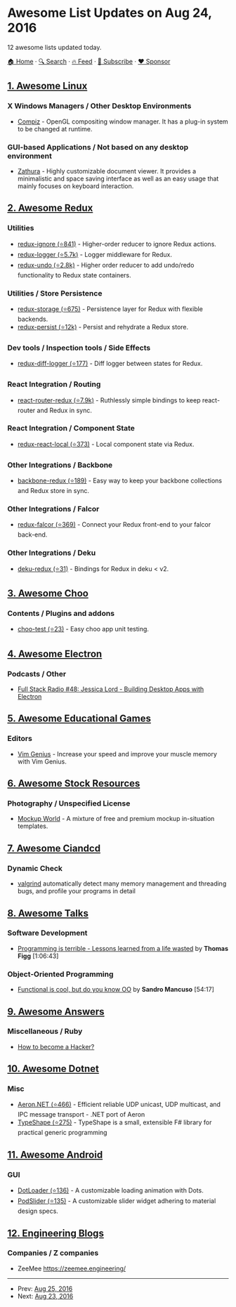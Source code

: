 # Awesome List Updates on Aug 24, 2016

12 awesome lists updated today.

[🏠 Home](/README.md) · [🔍 Search](https://www.trackawesomelist.com/search/) · [🔥 Feed](https://www.trackawesomelist.com/rss.xml) · [📮 Subscribe](https://trackawesomelist.us17.list-manage.com/subscribe?u=d2f0117aa829c83a63ec63c2f&id=36a103854c) · [❤️  Sponsor](https://github.com/sponsors/theowenyoung)



## [1. Awesome Linux](/content/inputsh/awesome-linux/README.md)

### X Windows Managers / Other Desktop Environments

*   [Compiz](https://launchpad.net/compiz) - OpenGL compositing window manager. It has a plug-in system to be changed at runtime.

### GUI-based Applications / Not based on any desktop environment

*   [Zathura](https://pwmt.org/projects/zathura/) - Highly customizable document viewer. It provides a minimalistic and space saving interface as well as an easy usage that mainly focuses on keyboard interaction.

## [2. Awesome Redux](/content/brillout/awesome-redux/README.md)

### Utilities

*   [redux-ignore (⭐841)](https://github.com/omnidan/redux-ignore) - Higher-order reducer to ignore Redux actions.
*   [redux-logger (⭐5.7k)](https://github.com/evgenyrodionov/redux-logger) - Logger middleware for Redux.
*   [redux-undo (⭐2.8k)](https://github.com/omnidan/redux-undo) - Higher order reducer to add undo/redo functionality to Redux state containers.

### Utilities / Store Persistence

*   [redux-storage (⭐675)](https://github.com/michaelcontento/redux-storage) - Persistence layer for Redux with flexible backends.
*   [redux-persist (⭐12k)](https://github.com/rt2zz/redux-persist) - Persist and rehydrate a Redux store.

### Dev tools / Inspection tools / Side Effects

*   [redux-diff-logger (⭐177)](https://github.com/fcomb/redux-diff-logger) - Diff logger between states for Redux.

### React Integration / Routing

*   [react-router-redux (⭐7.9k)](https://github.com/reactjs/react-router-redux) - Ruthlessly simple bindings to keep react-router and Redux in sync.

### React Integration / Component State

*   [redux-react-local (⭐373)](https://github.com/threepointone/redux-react-local) - Local component state via Redux.

### Other Integrations / Backbone

*   [backbone-redux (⭐189)](https://github.com/redbooth/backbone-redux) - Easy way to keep your backbone collections and Redux store in sync.

### Other Integrations / Falcor

*   [redux-falcor (⭐369)](https://github.com/ekosz/redux-falcor) - Connect your Redux front-end to your falcor back-end.

### Other Integrations / Deku

*   [deku-redux (⭐31)](https://github.com/troch/deku-redux) - Bindings for Redux in deku < v2.

## [3. Awesome Choo](/content/choojs/awesome-choo/README.md)

### Contents / Plugins and addons

*   [choo-test (⭐23)](https://github.com/mantoni/choo-test) - Easy choo app unit testing.

## [4. Awesome Electron](/content/sindresorhus/awesome-electron/README.md)

### Podcasts / Other

*   [Full Stack Radio #48: Jessica Lord - Building Desktop Apps with Electron](http://www.fullstackradio.com/48)

## [5. Awesome Educational Games](/content/yrgo/awesome-educational-games/README.md)

### Editors

*   [Vim Genius](http://vimgenius.com/) - Increase your speed and improve your muscle memory with Vim Genius.

## [6. Awesome Stock Resources](/content/neutraltone/awesome-stock-resources/README.md)

### Photography / Unspecified License

*   [Mockup World](https://www.mockupworld.co) - A mixture of free and premium mockup in-situation templates.

## [7. Awesome Ciandcd](/content/cicdops/awesome-ciandcd/README.md)

### Dynamic Check

*   [valgrind](http://valgrind.org)  automatically detect many memory management and threading bugs, and profile your programs in detail

## [8. Awesome Talks](/content/JanVanRyswyck/awesome-talks/README.md)

### Software Development

*   [Programming is terrible - Lessons learned from a life wasted](https://www.youtube.com/watch?v=AUYPnxv0yss) by **Thomas Figg** \[1:06:43]

### Object-Oriented Programming

*   [Functional is cool, but do you know OO](https://www.youtube.com/watch?v=oiFYPAel-KY) by **Sandro Mancuso** \[54:17]

## [9. Awesome Answers](/content/cyberglot/awesome-answers/README.md)

### Miscellaneous / Ruby

*   [How to become a Hacker?](http://www.catb.org/\~esr/faqs/hacker-howto.html)

## [10. Awesome Dotnet](/content/quozd/awesome-dotnet/README.md)

### Misc

*   [Aeron.NET (⭐466)](https://github.com/AdaptiveConsulting/Aeron.NET) - Efficient reliable UDP unicast, UDP multicast, and IPC message transport - .NET port of Aeron
*   [TypeShape (⭐275)](https://github.com/eiriktsarpalis/TypeShape) - TypeShape is a small, extensible F# library for practical generic programming

## [11. Awesome Android](/content/JStumpp/awesome-android/README.md)

### GUI

*   [DotLoader (⭐136)](https://github.com/bhargavms/DotLoader) - A customizable loading animation with Dots.
*   [PodSlider (⭐135)](https://github.com/bhargavms/PodSLider) - A customizable slider widget adhering to material design specs.

## [12. Engineering Blogs](/content/kilimchoi/engineering-blogs/README.md)

### Companies / Z companies

*   ZeeMee <https://zeemee.engineering/>

---

- Prev: [Aug 25, 2016](/content/2016/08/25/README.md)
- Next: [Aug 23, 2016](/content/2016/08/23/README.md)